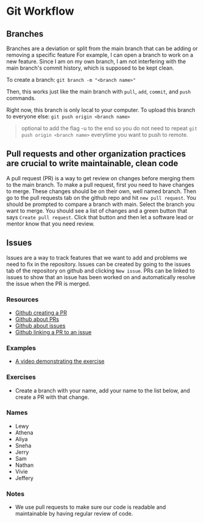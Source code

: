 # Git Workflow

## Branches

Branches are a deviation or split from the main branch that can be adding or removing a specific feature
For example, I can open a branch to work on a new feature. Since I am on my own branch, I am not interfering
with the main branch's commit history, which is supposed to be kept clean.

To create a branch:
`git branch -m "<branch name>"`

Then, this works just like the main branch with `pull`, `add`, `commit`, and `push` commands.

Right now, this branch is only local to your computer. To upload this branch to everyone else:
`git push origin <branch name>`

> optional to add the flag -u to the end so you do not need to repeat `git push origin <branch name>` everytime you want to push to remote.

## Pull requests and other organization practices are crucial to write maintainable, clean code

A pull request (PR) is a way to get review on changes before merging them to the main branch.
To make a pull request, first you need to have changes to merge.
These changes should be on their own, well named branch.
Then go to the pull requests tab on the github repo and hit `new pull request`.
You should be prompted to compare a branch with main.
Select the branch you want to merge.
You should see a list of changes and a green button that says `Create pull request`.
Click that button and then let a software lead or mentor know that you need review.

## Issues

Issues are a way to track features that we want to add and problems we need to fix in the repository.
Issues can be created by going to the issues tab of the repository on github and clicking `New issue`.
PRs can be linked to issues to show that an issue has been worked on and automatically resolve the issue when the PR is merged.

### Resources

- [Github creating a PR](https://docs.github.com/en/pull-requests/collaborating-with-pull-requests/proposing-changes-to-your-work-with-pull-requests/creating-a-pull-request)
- [Github about PRs](https://docs.github.com/en/pull-requests/collaborating-with-pull-requests/proposing-changes-to-your-work-with-pull-requests/about-pull-requests?platform=windows)
- [Github about issues](https://docs.github.com/en/issues/tracking-your-work-with-issues/about-issues)
- [Github linking a PR to an issue](https://docs.github.com/en/issues/tracking-your-work-with-issues/linking-a-pull-request-to-an-issue)

### Examples

- [A video demonstrating the exercise](../../Assets/PRDemoVideo.mkv)

### Exercises

- Create a branch with your name, add your name to the list below, and create a PR with that change.

### Names

- Lewy
- Athena
- Aliya
- Sneha
- Jerry
- Sam
- Nathan
- Vivie
- Jeffery
### Notes

- We use pull requests to make sure our code is readable and maintainable by having regular review of code.
